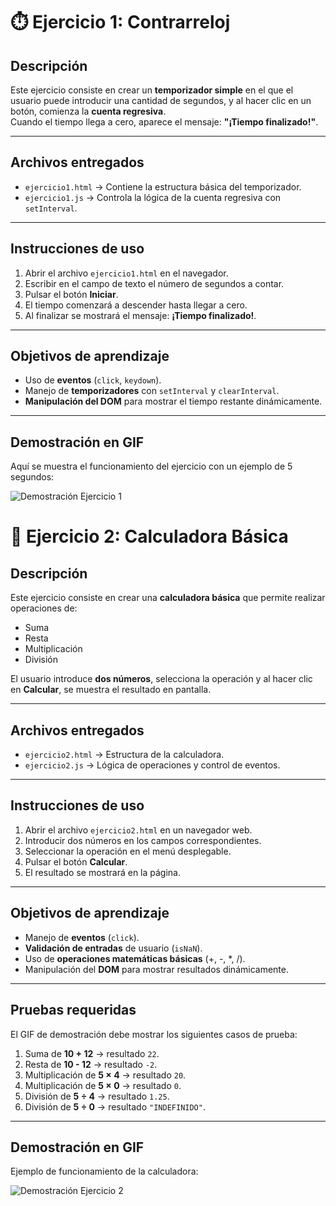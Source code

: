 # ⏱️ Ejercicio 1: Contrarreloj

## Descripción
Este ejercicio consiste en crear un **temporizador simple** en el que el usuario puede introducir una cantidad de segundos, y al hacer clic en un botón, comienza la **cuenta regresiva**.  
Cuando el tiempo llega a cero, aparece el mensaje: **"¡Tiempo finalizado!"**.

---

## Archivos entregados
- `ejercicio1.html` → Contiene la estructura básica del temporizador.
- `ejercicio1.js` → Controla la lógica de la cuenta regresiva con `setInterval`.

---

## Instrucciones de uso
1. Abrir el archivo `ejercicio1.html` en el navegador.  
2. Escribir en el campo de texto el número de segundos a contar.  
3. Pulsar el botón **Iniciar**.  
4. El tiempo comenzará a descender hasta llegar a cero.  
5. Al finalizar se mostrará el mensaje: **¡Tiempo finalizado!**.

---

## Objetivos de aprendizaje
- Uso de **eventos** (`click`, `keydown`).  
- Manejo de **temporizadores** con `setInterval` y `clearInterval`.  
- **Manipulación del DOM** para mostrar el tiempo restante dinámicamente.  

---

## Demostración en GIF
Aquí se muestra el funcionamiento del ejercicio con un ejemplo de 5 segundos:  

![Demostración Ejercicio 1](ejercicio1.gif)



# 🧮 Ejercicio 2: Calculadora Básica

## Descripción
Este ejercicio consiste en crear una **calculadora básica** que permite realizar operaciones de:
- Suma
- Resta
- Multiplicación
- División  

El usuario introduce **dos números**, selecciona la operación y al hacer clic en **Calcular**, se muestra el resultado en pantalla.  

---

## Archivos entregados
- `ejercicio2.html` → Estructura de la calculadora.  
- `ejercicio2.js` → Lógica de operaciones y control de eventos.  

---

## Instrucciones de uso
1. Abrir el archivo `ejercicio2.html` en un navegador web.  
2. Introducir dos números en los campos correspondientes.  
3. Seleccionar la operación en el menú desplegable.  
4. Pulsar el botón **Calcular**.  
5. El resultado se mostrará en la página.  

---

## Objetivos de aprendizaje
- Manejo de **eventos** (`click`).  
- **Validación de entradas** de usuario (`isNaN`).  
- Uso de **operaciones matemáticas básicas** (+, -, *, /).  
- Manipulación del **DOM** para mostrar resultados dinámicamente.  

---

## Pruebas requeridas
El GIF de demostración debe mostrar los siguientes casos de prueba:  

1. Suma de **10 + 12** → resultado `22`.  
2. Resta de **10 - 12** → resultado `-2`.  
3. Multiplicación de **5 × 4** → resultado `20`.  
4. Multiplicación de **5 × 0** → resultado `0`.  
5. División de **5 ÷ 4** → resultado `1.25`.  
6. División de **5 ÷ 0** → resultado `"INDEFINIDO"`.  

---

## Demostración en GIF
Ejemplo de funcionamiento de la calculadora:  

![Demostración Ejercicio 2](ejercicio2.gif)
